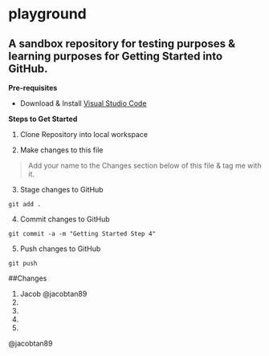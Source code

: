 # playground
## A sandbox repository for testing purposes &amp; learning purposes for Getting Started into GitHub.

**Pre-requisites**
* Download & Install [Visual Studio Code](https://code.visualstudio.com/download)

**Steps to Get Started**
1. Clone Repository into local workspace

2. Make changes to this file
> Add your name to the Changes section below of this file &amp; tag me with it.

3. Stage changes to GitHub
```
git add .
```

4. Commit changes to GitHub
```
git commit -a -m "Getting Started Step 4"
```
5. Push changes to GitHub
```
git push
```



##Changes
1. Jacob @jacobtan89
2. 
3. 
4. 
5. 

@jacobtan89